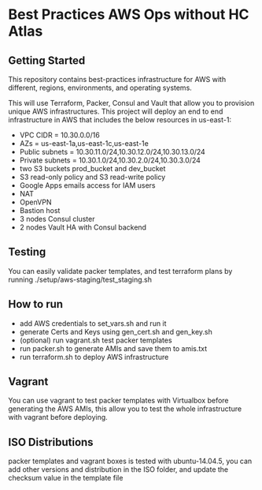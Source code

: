 # Best Practices AWS Ops without HC Atlas

## Getting Started

This repository contains best-practices infrastructure for AWS  with different, regions, environments, and operating systems.

This will use Terraform, Packer, Consul and Vault that allow you to provision unique AWS infrastructures.
This project will deploy an end to end infrastructure in AWS that includes the below resources in us-east-1:

- VPC CIDR = 10.30.0.0/16
- AZs = us-east-1a,us-east-1c,us-east-1e
- Public subnets = 10.30.11.0/24,10.30.12.0/24,10.30.13.0/24
- Private subnets = 10.30.1.0/24,10.30.2.0/24,10.30.3.0/24
- two S3 buckets prod_bucket and dev_bucket
- S3 read-only policy and S3 read-write policy
- Google Apps emails access for IAM users
- NAT
- OpenVPN
- Bastion host
- 3 nodes Consul cluster
- 2 nodes Vault HA with Consul backend

## Testing
You can easily validate packer templates, and test terraform plans by running ./setup/aws-staging/test_staging.sh

## How to run
- add AWS credentials to set_vars.sh and run it
- generate Certs and Keys using gen_cert.sh and gen_key.sh
- (optional) run vagrant.sh test packer templates
- run packer.sh to generate AMIs and save them to amis.txt
- run terraform.sh to deploy AWS infrastructure

## Vagrant
You can use vagrant to test packer templates with Virtualbox before generating the AWS AMIs, this allow you to test the whole infrastructure with vagrant before deploying.

## ISO Distributions
packer templates and vagrant boxes is tested with ubuntu-14.04.5, you can add other versions and distribution in the ISO folder, and update the checksum value in the template file
